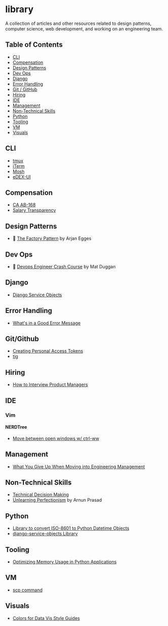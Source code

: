 # library
A collection of articles and other resources related to design patterns, computer science, web development, and working on an engineering team.

## Table of Contents

* [CLI](#cli)
* [Compensation](#compensation)
* [Design Patterns](#design-patterns)
* [Dev Ops](#dev-ops)
* [Django](#django)
* [Error Handling](#error-handling)
* [Git / GitHub](#git-github)
* [Hiring](#hiring)
* [IDE](#ide)
* [Management](#management)
* [Non-Technical Skills](#non-technical)
* [Python](#python)
* [Tooling](#tooling)
* [VM](#vm)
* [Visuals](#visuals)

## CLI <a name="cli"></a>

* [tmux](https://github.com/tmux/tmux)
* [iTerm](https://iterm2.com/)
* [Mosh](https://mosh.org/)
* [eDEX-UI](https://github.com/GitSquared/edex-ui)

## Compensation <a name="compensation"></a>

* [CA AB-168](https://www.compa.as/blog/ca-ab-168-and-why-it-matters-to-your-company)
* [Salary Transparency](https://review.firstround.com/opening-up-about-comp-isnt-easy-heres-how-to-get-more-transparent)

## Design Patterns <a name="design-patterns"></a>

* 📼 [The Factory Pattern](https://www.youtube.com/watch?v=s_4ZrtQs8Do) by Arjan Egges

## Dev Ops <a name="dev-ops"></a>

* 📜 [Devops Engineer Crash Course](https://matduggan.com/devops-engineer-crash-course/) by Mat Duggan

## Django <a name="django"></a>

* [Django Service Objects](https://mitchel.me/2017/django-service-objects/)

## Error Handling <a name="error-handling"></a>

* [What's in a Good Error Message](https://www.morling.dev/blog/whats-in-a-good-error-message/)

## Git/Github <a name="git-github"></a>

* [Creating Personal Access Tokens](https://docs.github.com/en/authentication/keeping-your-account-and-data-secure/creating-a-personal-access-token)
* [tig](https://github.com/jonas/tig)

## Hiring <a nam="hiring"></a>

* [How to Interview Product Managers](https://www.lennysnewsletter.com/p/how-to-interview-product-managers?token=eyJ1c2VyX2lkIjoyOTkyMTcwLCJfIjoib2c0elUiLCJpYXQiOjE2NDc5NjcyODcsImV4cCI6MTY0Nzk3MDg4NywiaXNzIjoicHViLTEwODQ1Iiwic3ViIjoicG9zdC1yZWFjdGlvbiJ9.ZWRlHcNG-KczHcUB8rlAOmqdWDpIfn1wpi-sYXvgVfU&s=r)

## IDE <a name="ide"></a>

### Vim

#### NERDTree

* [Move between open windows w/ ctrl-ww](https://stackoverflow.com/questions/1656591/how-to-jump-back-to-nerdtree-from-file-in-tab)

## Management <a name="management"></a>

* [What You Give Up When Moving into Engineering Management](https://stackoverflow.blog/2022/02/23/what-you-give-up-when-moving-into-engineering-management/)

## Non-Technical Skills <a name="non-technical"></a>

* [Technical Decision Making](https://www.reforge.com/blog/technical-decision-making)
* [Unlearning Perfectionism](https://arunkprasad.com/log/unlearning-perfectionism/) by Arnun Prasad

## Python <a name="python"></a>

* [Library to convert ISO-8601 to Python Datetime Objects](https://github.com/closeio/ciso8601)
* [django-service-objects Library](https://pypi.org/project/django-service-objects/)

## Tooling <a name="tooling"></a>

* [Optimizing Memory Usage in Python Applications](https://martinheinz.dev/blog/68)

## VM <a name="vm"></a>

* [scp command](https://www.computerhope.com/unix/scp.htm)

## Visuals <a name="visuals"></a>

* [Colors for Data Vis Style Guides](https://blog.datawrapper.de/colors-for-data-vis-style-guides/)
